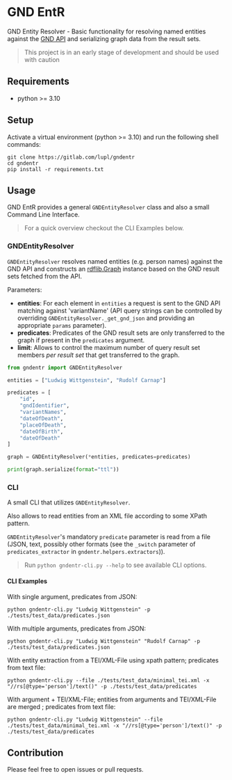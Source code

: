 # GND EntR

GND Entity Resolver - Basic functionality for resolving named entities against the [GND API](https://lobid.org/gnd/api) and serializing graph data from the result sets.

> This project is in an early stage of development and should be used with caution

## Requirements

* python >= 3.10

## Setup 

Activate a virtual environment (python >= 3.10) and run the following shell commands:

```shell
git clone https://gitlab.com/lupl/gndentr
cd gndentr
pip install -r requirements.txt
```
## Usage

GND EntR provides a general `GNDEntityResolver` class and also a small Command Line Interface.

> For a quick overview checkout the CLI Examples below.

### GNDEntityResolver 

`GNDEntityResolver` resolves named entities (e.g. person names) against the GND API and constructs an [rdflib.Graph](https://rdflib.readthedocs.io/en/stable/apidocs/rdflib.html#rdflib.graph.Graph) instance based on the GND result sets fetched from the API.

Parameters:

* **entities**: For each element in `entities` a request is sent to the GND API matching against 'variantName' (API query strings can be controlled by overriding `GNDEntityResolver._get_gnd_json` and providing an appropriate `params` parameter).
* **predicates**: Predicates of the GND result sets are only transferred to the graph if present in the `predicates` argument.
* **limit**: Allows to control the maximum number of query result set members *per result set* that get transferred to the graph.

```python
from gndentr import GNDEntityResolver

entities = ["Ludwig Wittgenstein", "Rudolf Carnap"]

predicates = [
    "id",
    "gndIdentifier",
    "variantNames",
    "dateOfDeath",
    "placeOfDeath",
    "dateOfBirth",
    "dateOfDeath"
]

graph = GNDEntityResolver(*entities, predicates=predicates)

print(graph.serialize(format="ttl"))
```

### CLI

A small CLI that utilizes `GNDEntityResolver`.

Also allows to read entities from an XML file according to some XPath pattern.

`GNDEntityResolver`'s mandatory `predicate` parameter is read from a file (JSON, text, possibly other formats (see the `_switch` parameter of `predicates_extractor` in `gndentr.helpers.extractors`)).

> Run `python gndentr-cli.py --help` to see available CLI options.

#### CLI Examples

With single argument, predicates from JSON:

```shell
python gndentr-cli.py "Ludwig Wittgenstein" -p ./tests/test_data/predicates.json
```

With multiple arguments, predicates from JSON:

```shell
python gndentr-cli.py "Ludwig Wittgenstein" "Rudolf Carnap" -p ./tests/test_data/predicates.json
```

With entity extraction from a TEI/XML-File using xpath pattern; predicates from text file:

```shell
python gndentr-cli.py --file ./tests/test_data/minimal_tei.xml -x "//rs[@type='person']/text()" -p ./tests/test_data/predicates
```

With argument + TEI/XML-File; entities from arguments and TEI/XML-File are merged ; predicates from text file:

```shell
python gndentr-cli.py "Ludwig Wittgenstein" --file ./tests/test_data/minimal_tei.xml -x "//rs[@type='person']/text()" -p ./tests/test_data/predicates
```

## Contribution

Please feel free to open issues or pull requests.

